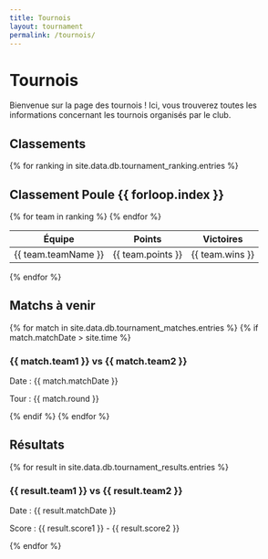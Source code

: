 ```yaml
---
title: Tournois
layout: tournament
permalink: /tournois/
---
```


# Tournois

Bienvenue sur la page des tournois ! Ici, vous trouverez toutes les informations concernant les tournois organisés par le club.

## Classements

{% for ranking in site.data.db.tournament_ranking.entries %}
<div class="ranking-section">
  <h2>Classement Poule {{ forloop.index }}</h2>
  <table class="ranking-table">
    <thead>
      <tr>
        <th>Équipe</th>
        <th>Points</th>
        <th>Victoires</th>
      </tr>
    </thead>
    <tbody>
      {% for team in ranking %}
      <tr>
        <td>{{ team.teamName }}</td>
        <td>{{ team.points }}</td>
        <td>{{ team.wins }}</td>
      </tr>
      {% endfor %}
    </tbody>
  </table>
</div>
{% endfor %}

## Matchs à venir

{% for match in site.data.db.tournament_matches.entries %}
{% if match.matchDate > site.time %}
<div class="match-card">
  <h3>{{ match.team1 }} vs {{ match.team2 }}</h3>
  <p>Date : {{ match.matchDate }}</p>
  <p>Tour : {{ match.round }}</p>
</div>
{% endif %}
{% endfor %}

## Résultats

{% for result in site.data.db.tournament_results.entries %}
<div class="result-card">
  <h3>{{ result.team1 }} vs {{ result.team2 }}</h3>
  <p>Date : {{ result.matchDate }}</p>
  <p>Score : {{ result.score1 }} - {{ result.score2 }}</p>
</div>
{% endfor %}
